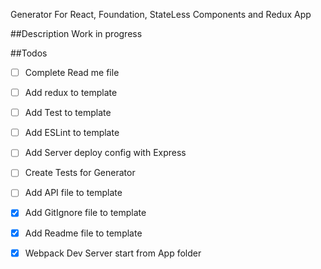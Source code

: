 Generator For React, Foundation, StateLess Components and Redux App

##Description
Work in progress

##Todos

- [ ] Complete Read me file
- [ ] Add redux to template
- [ ] Add Test to template
- [ ] Add ESLint to template
- [ ] Add Server deploy config with Express
- [ ] Create Tests for Generator
- [ ] Add API file to template

- [X] Add GitIgnore file to template
- [X] Add Readme file to template
- [x] Webpack Dev Server start from App folder
